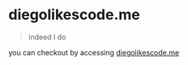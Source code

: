 # diegolikescode.me

>indeed I do

you can checkout by accessing [diegolikescode.me](https://diegolikescode.me)
